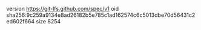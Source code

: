version https://git-lfs.github.com/spec/v1
oid sha256:9c259a9134e8ad26182b5e785c1ad162574c6c5013dbe70d56431c2ed602f664
size 8254

